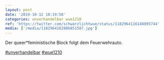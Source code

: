 ```yaml
---
layout: post
date: '2019-10-12 10:19:58'
categories: unverhandelbar wue1210
ref: 'https://twitter.com/schwarzlichtwue/status/1182964116148895744'
media: ['/media/1182964102806851587.jpg']
---
```

Der queer\*feministische Block folgt dem Feuerwehrauto.

[#unverhandelbar](/t/unverhandelbar) [#wue1210](/t/wue1210) 